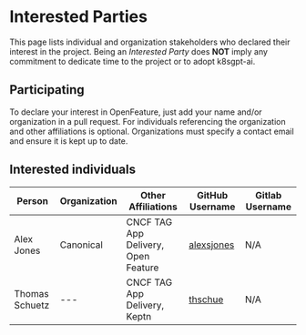 # Interested Parties

This page lists individual and organization stakeholders who declared their interest in the project.
Being an _Interested Party_ does **NOT** imply any commitment to dedicate time to the project or to adopt k8sgpt-ai.

## Participating

To declare your interest in OpenFeature, just add your name and/or organization
in a pull request. For individuals referencing the organization and other
affiliations is optional. Organizations must specify a contact email and ensure
it is kept up to date.

## Interested individuals

| Person              | Organization | Other Affiliations                                                      | GitHub Username                                               | Gitlab Username                                   |
| ------------------- |--------------| ----------------------------------------------------------------------- | ------------------------------------------------------------- | ------------------------------------------------- |
| Alex Jones          | Canonical    | CNCF TAG App Delivery, Open Feature                                     | [alexsjones](https://github.com/AlexsJones)                   | N/A                                               |
| Thomas Schuetz | ---          | CNCF TAG App Delivery, Keptn | [thschue](https://github.com/thschue) | N/A |